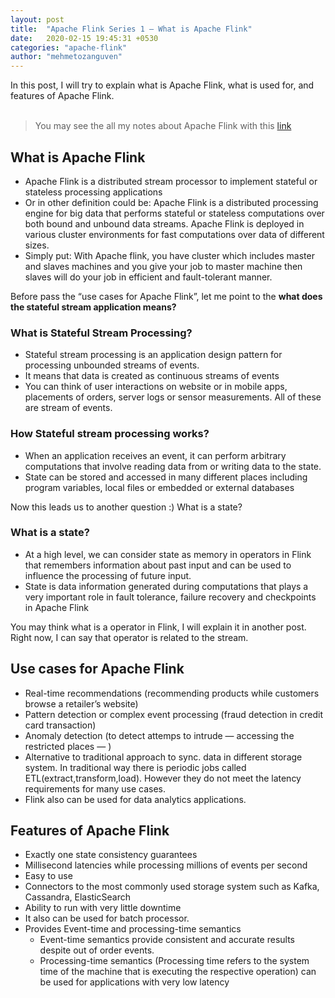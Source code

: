 ```yaml
---
layout: post
title:  "Apache Flink Series 1 — What is Apache Flink"
date:   2020-02-15 19:45:31 +0530
categories: "apache-flink"
author: "mehmetozanguven"
---
```


In this post, I will try to explain what is Apache Flink, what is used for, and features of Apache Flink.
<br />
<br />

> You may see the all my notes about Apache Flink with this [link](/apache-flink/)

## What is Apache Flink

- Apache Flink is a distributed stream processor to implement stateful or stateless processing applications
- Or in other definition could be: Apache Flink is a distributed processing engine for big data that performs stateful or stateless computations over both bound and unbound data streams. Apache Flink is deployed in various cluster environments for fast computations over data of different sizes.
- Simply put: With Apache flink, you have cluster which includes master and slaves machines and you give your job to master machine then slaves will do your job in efficient and fault-tolerant manner.

Before pass the “use cases for Apache Flink”, let me point to the **what does the stateful stream application means?**

### What is Stateful Stream Processing?

- Stateful stream processing is an application design pattern for processing unbounded streams of events.
- It means that data is created as continuous streams of events
- You can think of user interactions on website or in mobile apps, placements of orders, server logs or sensor measurements. All of these are stream of events.

### How Stateful stream processing works?

- When an application receives an event, it can perform arbitrary computations that involve reading data from or writing data to the state.
- State can be stored and accessed in many different places including program variables, local files or embedded or external databases

Now this leads us to another question :) What is a state?

### What is a state?

- At a high level, we can consider state as memory in operators in Flink that remembers information about past input and can be used to influence the processing of future input.
- State is data information generated during computations that plays a very important role in fault tolerance, failure recovery and checkpoints in Apache Flink

You may think what is a operator in Flink, I will explain it in another post. Right now, I can say that operator is related to the stream.

## Use cases for Apache Flink

- Real-time recommendations (recommending products while customers browse a retailer’s website)
- Pattern detection or complex event processing (fraud detection in credit card transaction)
- Anomaly detection (to detect attemps to intrude — accessing the restricted places — )
- Alternative to traditional approach to sync. data in different storage system. In traditional way there is periodic jobs called ETL(extract,transform,load). However they do not meet the latency requirements for many use cases.
- Flink also can be used for data analytics applications.


## Features of Apache Flink

- Exactly one state consistency guarantees
- Millisecond latencies while processing millions of events per second
- Easy to use
- Connectors to the most commonly used storage system such as Kafka, Cassandra, ElasticSearch
- Ability to run with very little downtime
- It also can be used for batch processor.
- Provides Event-time and processing-time semantics
    - Event-time semantics provide consistent and accurate results despite out of order events.
    - Processing-time semantics (Processing time refers to the system time of the machine that is executing the respective operation) can be used for applications with very low latency